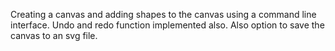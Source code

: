 Creating a canvas and adding shapes to the canvas using a command line interface.
Undo and redo function implemented also.
Also option to save the canvas to an svg file.

